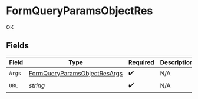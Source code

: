 # FormQueryParamsObjectRes

OK


## Fields

| Field                                                                                   | Type                                                                                    | Required                                                                                | Description                                                                             |
| --------------------------------------------------------------------------------------- | --------------------------------------------------------------------------------------- | --------------------------------------------------------------------------------------- | --------------------------------------------------------------------------------------- |
| `Args`                                                                                  | [FormQueryParamsObjectResArgs](../../models/operations/formqueryparamsobjectresargs.md) | :heavy_check_mark:                                                                      | N/A                                                                                     |
| `URL`                                                                                   | *string*                                                                                | :heavy_check_mark:                                                                      | N/A                                                                                     |